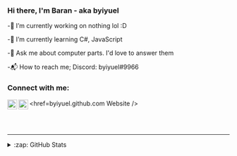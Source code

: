 ### Hi there, I'm Baran - aka byiyuel

-🔭 I’m currently working on nothing lol :D

-🌱 I’m currently learning C#, JavaScript

-💬 Ask me about computer parts. I'd love to answer them

-📬 How to reach me; Discord: byiyuel#9966 


### Connect with me:

<href=byiyuel.github.com Website />
<img align="left" alt="byiyuell | YouTube" width="22px" src="https://cdn.jsdelivr.net/npm/simple-icons@v3/icons/youtube.svg" href="youtube.com/byiyuell" />
<img align="left" alt="byiyuel | Instagram" width="22px" src="https://cdn.jsdelivr.net/npm/simple-icons@v3/icons/instagram.svg" href="instagram.com/c/byiyuel" />

<br />
<br />

---

<details>
  <summary>:zap: GitHub Stats</summary>

![GitHub streak stats](https://github-readme-streak-stats.herokuapp.com/?user=byiyuel)
